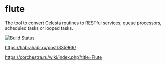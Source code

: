 # flute

The tool to convert Celesta routines to RESTful services, queue processors, scheduled tasks or looped tasks.

[![Build Status](https://ci.corchestra.ru/buildStatus/icon?job=flute-trunk)](https://ci.corchestra.ru/job/flute-trunk)


https://habrahabr.ru/post/335966/

https://corchestra.ru/wiki/index.php?title=Flute
